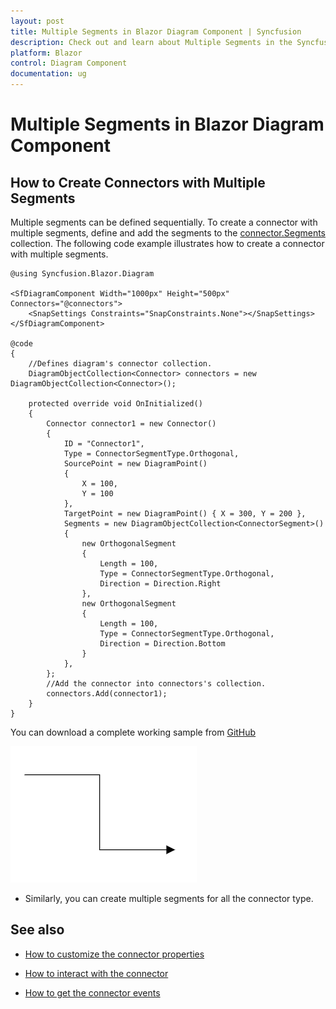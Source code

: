 ```yaml
---
layout: post
title: Multiple Segments in Blazor Diagram Component | Syncfusion
description: Check out and learn about Multiple Segments in the Syncfusion Blazor Diagram component and much more details.
platform: Blazor
control: Diagram Component
documentation: ug
---
```


# Multiple Segments in Blazor Diagram Component

## How to Create Connectors with Multiple Segments

Multiple segments can be defined sequentially. To create a connector with multiple segments, define and add the segments to the [connector.Segments](https://help.syncfusion.com/cr/blazor/Syncfusion.Blazor.Diagram.ConnectorSegment.html) collection. The following code example illustrates how to create a connector with multiple segments.

```cshtml
@using Syncfusion.Blazor.Diagram

<SfDiagramComponent Width="1000px" Height="500px" Connectors="@connectors">
    <SnapSettings Constraints="SnapConstraints.None"></SnapSettings>
</SfDiagramComponent>

@code
{
    //Defines diagram's connector collection.
    DiagramObjectCollection<Connector> connectors = new DiagramObjectCollection<Connector>();

    protected override void OnInitialized()
    {
        Connector connector1 = new Connector()
        {
            ID = "Connector1",
            Type = ConnectorSegmentType.Orthogonal,
            SourcePoint = new DiagramPoint()
            {
                X = 100,
                Y = 100
            },
            TargetPoint = new DiagramPoint() { X = 300, Y = 200 },
            Segments = new DiagramObjectCollection<ConnectorSegment>()
            {
                new OrthogonalSegment
                {
                    Length = 100,
                    Type = ConnectorSegmentType.Orthogonal,
                    Direction = Direction.Right
                },
                new OrthogonalSegment
                {
                    Length = 100,
                    Type = ConnectorSegmentType.Orthogonal,
                    Direction = Direction.Bottom
                }
            },
        };
        //Add the connector into connectors's collection.
        connectors.Add(connector1);
    }
}
```
You can download a complete working sample from [GitHub](https://github.com/SyncfusionExamples/Blazor-Diagram-Examples/tree/master/UG-Samples/Connectors/Segments/MultipleSegments)

![Blazor Diagram with Multiple Segment](../../images/blazor-diagram-multiple-segment.png)

* Similarly, you can create multiple segments for all the connector type.




## See also

* [How to customize the connector properties](https://blazor.syncfusion.com/documentation/diagram/connectors/customization)

* [How to interact with the connector](https://blazor.syncfusion.com/documentation/diagram/connectors/interactions)

* [How to get the connector events](https://blazor.syncfusion.com/documentation/diagram/connectors/events)
